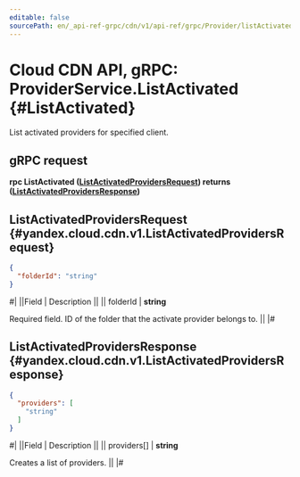 ```yaml
---
editable: false
sourcePath: en/_api-ref-grpc/cdn/v1/api-ref/grpc/Provider/listActivated.md
---
```


# Cloud CDN API, gRPC: ProviderService.ListActivated {#ListActivated}

List activated providers for specified client.

## gRPC request

**rpc ListActivated ([ListActivatedProvidersRequest](#yandex.cloud.cdn.v1.ListActivatedProvidersRequest)) returns ([ListActivatedProvidersResponse](#yandex.cloud.cdn.v1.ListActivatedProvidersResponse))**

## ListActivatedProvidersRequest {#yandex.cloud.cdn.v1.ListActivatedProvidersRequest}

```json
{
  "folderId": "string"
}
```

#|
||Field | Description ||
|| folderId | **string**

Required field. ID of the folder that the activate provider belongs to. ||
|#

## ListActivatedProvidersResponse {#yandex.cloud.cdn.v1.ListActivatedProvidersResponse}

```json
{
  "providers": [
    "string"
  ]
}
```

#|
||Field | Description ||
|| providers[] | **string**

Creates a list of providers. ||
|#